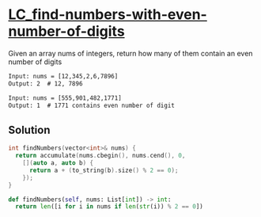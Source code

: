 # [LC_find-numbers-with-even-number-of-digits](https://leetcode.com/problems/find-numbers-with-even-number-of-digits)

Given an array nums of integers, return how many of them contain an even number of digits


```txt
Input: nums = [12,345,2,6,7896]
Output: 2  # 12, 7896

Input: nums = [555,901,482,1771]
Output: 1  # 1771 contains even number of digit

```

## Solution

```cpp
int findNumbers(vector<int>& nums) {
  return accumulate(nums.cbegin(), nums.cend(), 0,
    [](auto a, auto b) {
      return a + (to_string(b).size() % 2 == 0);
    });
}
```

```py
def findNumbers(self, nums: List[int]) -> int:
  return len([i for i in nums if len(str(i)) % 2 == 0])
```
